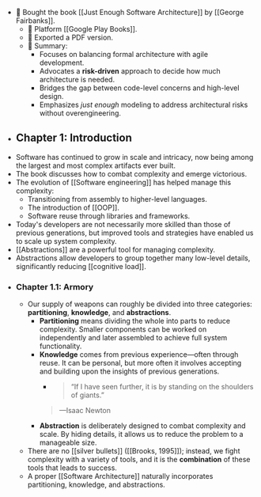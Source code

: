 - 📘 Bought the book [[Just Enough Software Architecture]] by [[George Fairbanks]].
  - 📍 Platform [[Google Play Books]].
  - 📄 Exported a PDF version.
  - 🧠 Summary:
    - Focuses on balancing formal architecture with agile development.
    - Advocates a **risk-driven** approach to decide how much architecture is needed.
    - Bridges the gap between code-level concerns and high-level design.
    - Emphasizes *just enough* modeling to address architectural risks without overengineering.
 - ## Chapter 1: Introduction
  - Software has continued to grow in scale and intricacy, now being among the largest and most complex artifacts ever built.
  - The book discusses how to combat complexity and emerge victorious.
  - The evolution of [[Software engineering]] has helped manage this complexity:
    - Transitioning from assembly to higher-level languages.
    - The introduction of [[OOP]].
    - Software reuse through libraries and frameworks.
  - Today's developers are not necessarily more skilled than those of previous generations, but improved tools and strategies have enabled us to scale up system complexity.
  - [[Abstractions]] are a powerful tool for managing complexity.
  - Abstractions allow developers to group together many low-level details, significantly reducing [[cognitive load]].
  - ### Chapter 1.1: Armory
    - Our supply of weapons can roughly be divided into three categories: **partitioning**, **knowledge**, and **abstractions**.
      - **Partitioning** means dividing the whole into parts to reduce complexity. Smaller components can be worked on independently and later assembled to achieve full system functionality.
      - **Knowledge** comes from previous experience—often through reuse. It can be personal, but more often it involves accepting and building upon the insights of previous generations.
        - > “If I have seen further, it is by standing on the shoulders of giants.”  
        > —Isaac Newton
      - **Abstraction** is deliberately designed to combat complexity and scale. By hiding details, it allows us to reduce the problem to a manageable size.
    - There are no [[silver bullets]] ([[Brooks, 1995]]); instead, we fight complexity with a variety of tools, and it is the **combination** of these tools that leads to success.
    - A proper [[Software Architecture]] naturally incorporates partitioning, knowledge, and abstractions.
